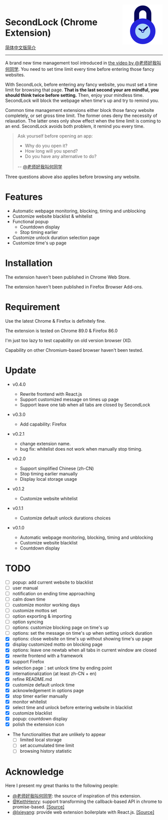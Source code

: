 <img src="./src/pages/images/logo.svg" alt="Logo of the project" align="right" width="128px">

# SecondLock (Chrome Extension)

[简体中文版简介](README.zh_CN.md)

---

A brand new time management tool introduced in [the video by @老师好我叫何同学][mr_he_video]. You need to set time limit every time before entering those fancy websites.

With SecondLock, before entering any fancy website, you must set a time limit for browsing that page. **That is the last second your are mindful, you should think twice before setting.** Then, enjoy your mindless time. SecondLock will block the webpage when time's up and try to remind you.

Common time management extensions either block those fancy website completely, or set gross time limit. The former ones deny the necessity of relaxation. The latter ones only show effect when the time limit is coming to an end. SecondLock avoids both problem, it remind you every time.

> Ask yourself before opening an app:
>
> - Why do you open it?
> - How long will you spend?
> - Do you have any alternative to do?
>
> -- [@老师好我叫何同学][mr_he_channel]

Three questions above also applies before browsing any website.

# Features

- Automatic webpage monitoring, blocking, timing and unblocking
- Customize website blacklist & whitelist
- Functional popup
  - Countdown display
  - Stop timing earlier
- Customize unlock duration selection page
- Customize time's up page

# Installation

The extension haven't been published in Chrome Web Store.

The extension haven't been published in Firefox Browser Add-ons.

# Requirement

Use the latest Chrome & Firefox is definitely fine.

The extension is tested on Chrome 89.0 & Firefox 86.0

I'm just too lazy to test capability on old version browser (XD.

Capability on other Chromium-based browser haven't been tested.

# Update

- v0.4.0
  - Rewrite frontend with React.js
  - Support customized message on times up page
  - Support leave one tab when all tabs are closed by SecondLock

- v0.3.0
  - Add capability: Firefox

- v0.2.1

  - change extension name.
  - bug fix: whitelist does not work when manually stop timing.

- v0.2.0

  - Support simplified Chinese (zh-CN)
  - Stop timing earlier manually
  - Display local storage usage

- v0.1.2

  - Customize website whitelist

- v0.1.1

  - Customize default unlock durations choices

- v0.1.0
  - Automatic webpage monitoring, blocking, timing and unblocking
  - Customize website blacklist
  - Countdown display

# TODO

- [ ] popup: add current website to blacklist
- [ ] user manual
- [ ] notification on ending time approaching
- [ ] calm down time
- [ ] customize monitor working days
- [ ] customize mottos set
- [ ] option exporting & importing
- [ ] option syncing
- [ ] options: customize blocking page on time's up
- [ ] options: set the message on time's up when setting unlock duration
- [x] options: close website on time's up without showing time's up page
- [x] display customized motto on blocking page
- [x] options: leave one newtab when all tabs in current window are closed
- [x] rewrite frontend with a framework
- [x] support Firefox
- [x] selection page：set unlock time by ending point
- [x] internationalization (at least zh-CN + en)
- [x] refine README.md
- [x] customize default unlock time
- [x] acknowledgement in options page
- [x] stop timer earlier manually
- [x] monitor whitelist
- [x] select time and unlock before entering website in blacklist
- [x] customize blacklist
- [x] popup: countdown display
- [x] polish the extension icon
- The functionalities that are unlikely to appear
  - [ ] limited local storage
  - [ ] set accumulated time limit
  - [ ] browsing history statistic

# Acknowledge

Here I present my great thanks to the following people:

- [@老师好我叫何同学][mr_he_channel]: the source of inspiration of this extension.
- [@KeithHenry](https://github.com/KeithHenry): support transforming the callback-based API in chrome to promise-based. [[Source]](https://github.com/KeithHenry/chromeExtensionAsync)
- [@lxieyang](https://github.com/lxieyang/): provide web extension boilerplate with React.js. [[Source]](https://github.com/lxieyang/chrome-extension-boilerplate-react)

[mr_he_channel]: https://www.youtube.com/c/hetongxue
[mr_he_video]: https://www.youtube.com/watch?v=mCEjEkgU1AA
[mr_he_app]: http://download.yitangyx.cn/test/student-he/new.html?202001
